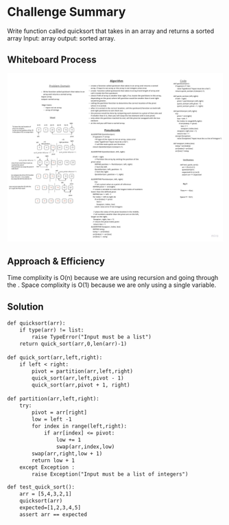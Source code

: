 # Challenge Summary
<!-- Description of the challenge -->
Write function called quicksort that takes in an array and returns a sorted array
Input: array
output: sorted array.

## Whiteboard Process
<!-- Embedded whiteboard image -->
![Quicksort](assets/Quicksort.jpg)

## Approach & Efficiency
<!-- What approach did you take? Why? What is the Big O space/time for this approach? -->
Time complixity is O(n) because we are using recursion and going through the .
Space complixity is O(1) because we are only using a single variable.


## Solution
<!-- Show how to run your code, and examples of it in action -->
```
def quicksort(arr):
    if type(arr) != list:
        raise TypeError("Input must be a list")
    return quick_sort(arr,0,len(arr)-1)

def quick_sort(arr,left,right):
    if left < right:
        pivot = partition(arr,left,right)
        quick_sort(arr,left,pivot - 1)
        quick_sort(arr,pivot + 1, right)

def partition(arr,left,right):
    try:
        pivot = arr[right]
        low = left -1
        for index in range(left,right):
            if arr[index] <= pivot:
                low += 1
                swap(arr,index,low)
        swap(arr,right,low + 1)
        return low + 1
    except Exception :
        raise Exception("Input must be a list of integers")
```
```
def test_quick_sort():
    arr = [5,4,3,2,1]
    quicksort(arr)
    expected=[1,2,3,4,5]
    assert arr == expected
```